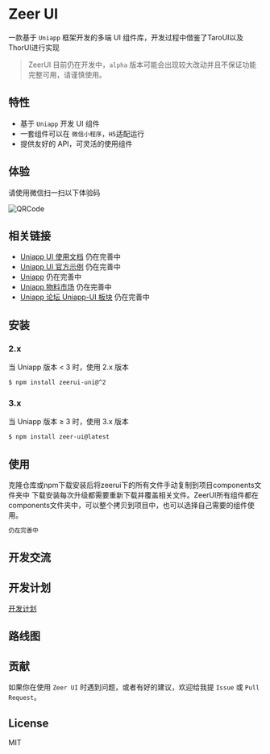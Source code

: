 # Zeer UI

一款基于 `Uniapp` 框架开发的多端 UI 组件库，开发过程中借鉴了TaroUI以及ThorUI进行实现

> ZeerUI 目前仍在开发中，`alpha` 版本可能会出现较大改动并且不保证功能完整可用，请谨慎使用。

## 特性

- 基于 `Uniapp` 开发 UI 组件
- 一套组件可以在 `微信小程序`，`H5`适配运行
- 提供友好的 API，可灵活的使用组件

## 体验

请使用微信扫一扫以下体验码

![QRCode]()

## 相关链接

- [Uniapp UI 使用文档]() 仍在完善中
- [Uniapp UI 官方示例]() 仍在完善中
- [Uniapp]() 仍在完善中
- [Uniapp 物料市场]() 仍在完善中
- [Uniapp 论坛 Uniapp-UI 板块]() 仍在完善中

## 安装

### 2.x
当 Uniapp 版本 < 3 时，使用 2.x 版本

```bash
$ npm install zeerui-uni@^2
```

### 3.x
当 Uniapp 版本 ≥ 3 时，使用 3.x 版本

```bash
$ npm install zeer-ui@latest
```

## 使用

克隆仓库或npm下载安装后将zeerui下的所有文件手动复制到项目components文件夹中
下载安装每次升级都需要重新下载并覆盖相关文件。ZeerUI所有组件都在components文件夹中，可以整个拷贝到项目中，也可以选择自己需要的组件使用。

```js
仍在完善中
```

## 开发交流

## 开发计划

[开发计划](./PLANS.md)

## 路线图


## 贡献

如果你在使用 `Zeer UI` 时遇到问题，或者有好的建议，欢迎给我提 `Issue` 或 `Pull Request`。

## License

MIT
